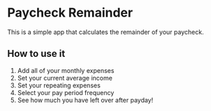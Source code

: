 # Paycheck Remainder

This is a simple app that calculates the remainder of your paycheck.

## How to use it

1. Add all of your monthly expenses
2. Set your current average income
3. Set your repeating expenses
4. Select your pay period frequency
5. See how much you have left over after payday!